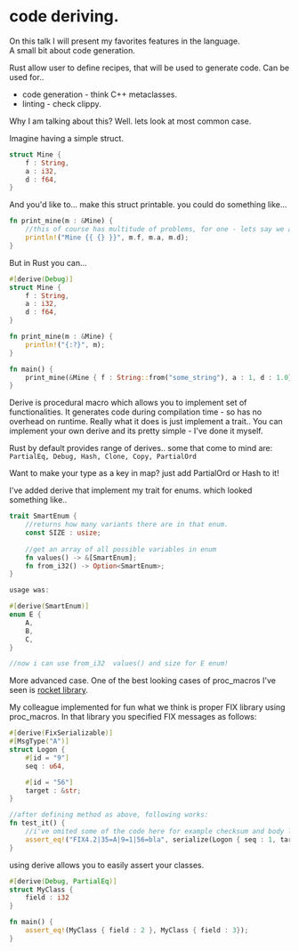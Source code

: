 # code deriving.
On this talk I will present my favorites features in the language.  
A small bit about code generation.  


Rust allow user to define recipes, that will be used to generate code.
Can be used for..
* code generation - think C++ metaclasses.
* linting - check clippy.

Why I am talking about this? Well. lets look at most common case.


Imagine having a simple struct.
```rust
struct Mine {
    f : String,
    a : i32,
	d : f64,
}
```

And you'd like to... make this struct printable. you could do something like...
```rust
fn print_mine(m : &Mine) {
	//this of course has multitude of problems, for one - lets say we add something to Mine. and this method is no longer correct.
	println!("Mine {{ {} }}", m.f, m.a, m.d);
}
```

But in Rust you can...

```rust
#[derive(Debug)]
struct Mine {
    f : String,
    a : i32,
	d : f64,
}

fn print_mine(m : &Mine) {
	println!("{:?}", m);
}

fn main() {
	print_mine(&Mine { f : String::from("some_string"), a : 1, d : 1.0}); 
}
```

Derive is procedural macro which allows you to implement set of functionalities.
It generates code during compilation time - so has no overhead on runtime.
Really what it does is just implement a trait..
You can implement your own derive and its pretty simple - I've done it myself. 

Rust by default provides range of derives.. some that come to mind are:
`PartialEq, Debug, Hash, Clone, Copy, PartialOrd`

Want to make your type as a key in map? just add PartialOrd or Hash to it!

I've added derive that implement my trait for enums. which looked something like..
```rust
trait SmartEnum {
    //returns how many variants there are in that enum.
    const SIZE : usize;
	
	//get an array of all possible variables in enum
	fn values() -> &[SmartEnum];
	fn from_i32() -> Option<SmartEnum>;
}

usage was:

#[derive(SmartEnum)]
enum E {
	A,
	B,
	C,
}

//now i can use from_i32  values() and size for E enum!

```



More advanced case.
One of the best looking cases of proc_macros I've seen is [rocket library](link_to_rocker).

My colleague implemented for fun what we think is proper FIX library  using proc_macros.
In that library you specified FIX messages as follows:


```rust
#[derive(FixSerializable)]
#[MsgType("A")]
struct Logon {
	#[id = "9"]
	seq : u64,

	#[id = "56"]
	target : &str;
}

//after defining method as above, following works:
fn test_it() {
    //i've omited some of the code here for example checksum and body len.
	assert_eq!("FIX4.2|35=A|9=1|56=bla", serialize(Logon { seq : 1, target : "bla" }));
}

```


using derive allows you to easily assert your classes.

```rust
#[derive(Debug, PartialEq)]
struct MyClass {
	field : i32
}

fn main() {
	assert_eq!(MyClass { field : 2 }, MyClass { field : 3});
}